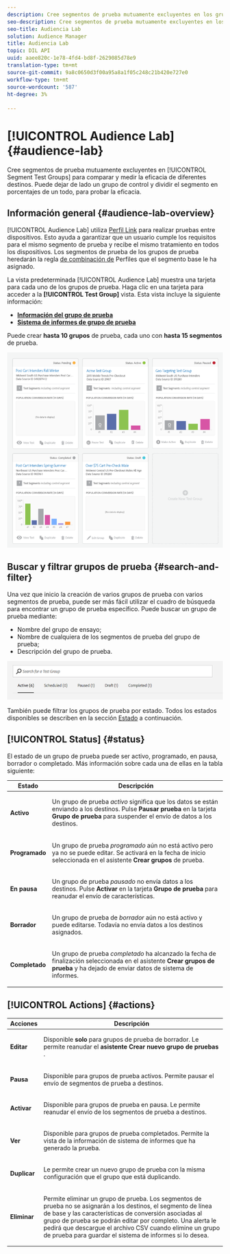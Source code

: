 ```yaml
---
description: Cree segmentos de prueba mutuamente excluyentes en los grupos de prueba de segmentos para comparar y medir la eficacia de diferentes destinos. Puede dejar de lado un grupo de control y dividir el segmento en porcentajes de un todo, para probar la eficacia.
seo-description: Cree segmentos de prueba mutuamente excluyentes en los grupos de prueba de segmentos para comparar y medir la eficacia de diferentes destinos. Puede dejar de lado un grupo de control y dividir el segmento en porcentajes de un todo, para probar la eficacia.
seo-title: Audiencia Lab
solution: Audience Manager
title: Audiencia Lab
topic: DIL API
uuid: aaee820c-1e78-4fd4-bd8f-2629085d78e9
translation-type: tm+mt
source-git-commit: 9a8c0650d3f00a95a8a1f05c248c21b420e727e0
workflow-type: tm+mt
source-wordcount: '587'
ht-degree: 3%

---
```



# [!UICONTROL Audience Lab] {#audience-lab}

Cree segmentos de prueba mutuamente excluyentes en [!UICONTROL Segment Test Groups] para comparar y medir la eficacia de diferentes destinos. Puede dejar de lado un grupo de control y dividir el segmento en porcentajes de un todo, para probar la eficacia.

## Información general {#audience-lab-overview}

[!UICONTROL Audience Lab] utiliza [Perfil Link](../../features/profile-merge-rules/merge-rules-overview.md) para realizar pruebas entre dispositivos. Esto ayuda a garantizar que un usuario cumple los requisitos para el mismo segmento de prueba y recibe el mismo tratamiento en todos los dispositivos. Los segmentos de prueba de los grupos de prueba heredarán la regla [de combinación de](../../features/profile-merge-rules/merge-rules-dashboard.md) Perfiles que el segmento base le ha asignado.

La vista predeterminada [!UICONTROL Audience Lab] muestra una tarjeta para cada uno de los grupos de prueba. Haga clic en una tarjeta para acceder a la **[!UICONTROL Test Group]** vista. Esta vista incluye la siguiente información:

* **[Información del grupo de prueba](../../features/audience-lab/audience-lab-information-view.md)**
* **[Sistema de informes de grupo de prueba](../../features/audience-lab/audience-lab-reporting-view.md)**

Puede crear **hasta 10 grupos** de prueba, cada uno con **hasta 15 segmentos** de prueba.

![](assets/test-groups-view.PNG)

## Buscar y filtrar grupos de prueba {#search-and-filter}

Una vez que inicio la creación de varios grupos de prueba con varios segmentos de prueba, puede ser más fácil utilizar el cuadro de búsqueda para encontrar un grupo de prueba específico. Puede buscar un grupo de prueba mediante:

* Nombre del grupo de ensayo;
* Nombre de cualquiera de los segmentos de prueba del grupo de prueba;
* Descripción del grupo de prueba.

![](assets/search_and_filter_audience_lab.png)

También puede filtrar los grupos de prueba por estado. Todos los estados disponibles se describen en la sección [Estado](../../features/audience-lab/audience-lab.md#status) a continuación.

## [!UICONTROL Status] {#status}

El estado de un grupo de prueba puede ser activo, programado, en pausa, borrador o completado. Más información sobre cada una de ellas en la tabla siguiente:

<table id="table_7A0388BA02E045AC971C06A22DAC2C63"> 
 <thead> 
  <tr> 
   <th colname="col1" class="entry"> Estado </th> 
   <th colname="col2" class="entry"> Descripción </th> 
  </tr> 
 </thead>
 <tbody> 
  <tr> 
   <td colname="col1"> <p> <b><span class="uicontrol"> Activo </span></b> </p> </td> 
   <td colname="col2"> <p>Un grupo de prueba <i>activo</i> significa que los datos se están enviando a los destinos. Pulse <b><span class="uicontrol"> Pausar prueba </span></b> en la tarjeta <b><span class="uicontrol"> Grupo de prueba </span></b> para suspender el envío de datos a los destinos. </p> </td> 
  </tr> 
  <tr> 
   <td colname="col1"> <p> <b><span class="uicontrol"> Programado </span></b> </p> </td> 
   <td colname="col2"> <p>Un grupo de prueba <i>programado</i> aún no está activo pero ya no se puede editar. Se activará en la fecha de inicio seleccionada en el asistente <b>Crear grupos</b> de prueba. </p> </td> 
  </tr> 
  <tr> 
   <td colname="col1"> <p> <b><span class="uicontrol"> En pausa </span></b> </p> </td> 
   <td colname="col2"> <p>Un grupo de prueba <i>pausado</i> no envía datos a los destinos. Pulse <b><span class="uicontrol"> Activar </span></b> en la tarjeta <b><span class="uicontrol"> Grupo de prueba </span></b> para reanudar el envío de características. </p> </td> 
  </tr> 
  <tr> 
   <td colname="col1"> <p> <b><span class="uicontrol"> Borrador </span></b> </p> </td> 
   <td colname="col2"> <p>Un grupo de prueba de <i>borrador</i> aún no está activo y puede editarse. Todavía no envía datos a los destinos asignados. </p> </td> 
  </tr> 
  <tr> 
   <td colname="col1"> <p> <b><span class="uicontrol"> Completado </span></b> </p> </td> 
   <td colname="col2"> <p>Un grupo de prueba <i>completado</i> ha alcanzado la fecha de finalización seleccionada en el asistente <b><span class="uicontrol"> Crear grupos de prueba </span></b> y ha dejado de enviar datos de sistema de informes. </p> </td>
  </tr>
 </tbody>
</table>

## [!UICONTROL Actions] {#actions}

<table id="table_481A411E2D2F4FE891595D00E775CF60"> 
 <thead> 
  <tr> 
   <th colname="col1" class="entry"> Acciones </th> 
   <th colname="col2" class="entry"> Descripción </th>
  </tr>
 </thead>
 <tbody> 
  <tr> 
   <td colname="col1"> <p> <b><span class="uicontrol"> Editar </span></b> </p> </td>
   <td colname="col2"> <p>Disponible <b>solo</b> para grupos de prueba de borrador. Le permite reanudar el <b><span class="uicontrol"> asistente Crear nuevo grupo de pruebas </span></b> . </p> </td>
  </tr>
  <tr> 
   <td colname="col1"> <p> <b><span class="uicontrol"> Pausa </span></b> </p> </td>
   <td colname="col2"> <p>Disponible para grupos de prueba activos. Permite pausar el envío de segmentos de prueba a destinos. </p> </td>
  </tr>
  <tr> 
   <td colname="col1"> <p> <b><span class="uicontrol"> Activar </span></b> </p> </td>
   <td colname="col2"> <p>Disponible para grupos de prueba en pausa. Le permite reanudar el envío de los segmentos de prueba a destinos. </p> </td>
  </tr>
  <tr> 
   <td colname="col1"> <p> <b><span class="uicontrol"> Ver </span></b> </p> </td>
   <td colname="col2"> <p>Disponible para grupos de prueba completados. Permite la vista de la información de sistema de informes que ha generado la prueba. </p> </td>
  </tr>
  <tr> 
   <td colname="col1"> <p> <b><span class="uicontrol"> Duplicar </span></b> </p> </td>
   <td colname="col2"> <p>Le permite crear un nuevo grupo de prueba con la misma configuración que el grupo que está duplicando. </p> </td>
  </tr>
  <tr> 
   <td colname="col1"> <p> <b><span class="uicontrol"> Eliminar </span></b> </p> </td>
   <td colname="col2"> <p>Permite eliminar un grupo de prueba. Los segmentos de prueba no se asignarán a los destinos, el segmento de línea de base y las características de conversión asociadas al grupo de prueba se podrán editar por completo. Una alerta le pedirá que descargue el archivo CSV cuando elimine un grupo de prueba para guardar el sistema de informes si lo desea. </p> </td>
  </tr>
 </tbody>
</table>